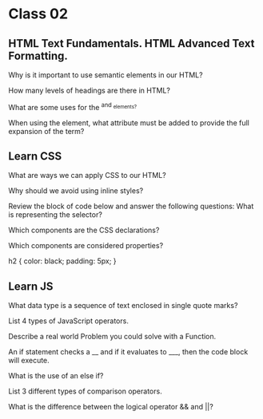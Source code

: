 # Class 02

## HTML Text Fundamentals. HTML Advanced Text Formatting.

Why is it important to use semantic elements in our HTML?

How many levels of headings are there in HTML?

What are some uses for the <sup> and <sub> elements?

When using the <abbr> element, what attribute must be added to provide the full expansion of the term?

## Learn CSS

What are ways we can apply CSS to our HTML?

Why should we avoid using inline styles?

Review the block of code below and answer the following questions:
What is representing the selector?

Which components are the CSS declarations?

Which components are considered properties?

   h2 {
     color: black;
     padding: 5px;
   }
   
## Learn JS

What data type is a sequence of text enclosed in single quote marks?

List 4 types of JavaScript operators.

Describe a real world Problem you could solve with a Function.
 
An if statement checks a __ and if it evaluates to ___, then the code block will execute.

What is the use of an else if?

List 3 different types of comparison operators.

What is the difference between the logical operator && and ||?
